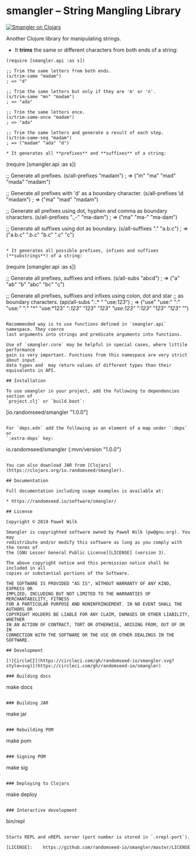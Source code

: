 # smangler – String Mangling Library

[![Smangler on Clojars](https://img.shields.io/clojars/v/io.randomseed/smangler.svg)](https://clojars.org/io.randomseed/smangler)

Another Clojure library for manipulating strings.

* It **trims** the same or different characters from both ends of a string:

```
(require [smangler.api :as s])

;; Trim the same letters from both ends.
(s/trim-same "madam")
; => "d"

;; Trim the same letters but only if they are 'm' or 'n'.
(s/trim-same "mn" "madam")
; => "ada"

;; Trim the same letters once.
(s/trim-same-once "madam")
; => "ada"

;; Trim the same letters and generate a result of each step.
(s/trim-same-seq "madam")
; => ("madam" "ada" "d")

* It generates all **prefixes** and **suffixes** of a string:

```
(require [smangler.api :as s])

;; Generate all prefixes.
(s/all-prefixes "madam")
; => ("m" "ma" "mad" "mada" "madam")

;; Generate all prefixes with 'd' as a boundary character.
(s/all-prefixes \d "madam")
; => ("ma" "mad" "madam")

;; Generate all prefixes using dot, hyphen and comma as boundary characters.
(s/all-prefixes ".,-" "ma-dam")
; => ("ma" "ma-" "ma-dam")

;; Generate all suffixes using dot as boundary.
(s/all-suffixes "." "a.b.c")
; => ("a.b.c" ".b.c" "b.c" ".c" "c")
```

* It generates all possible prefixes, infixes and suffixes (**substrings**) of a string:

```
(require [smangler.api :as s])

;; Generate all prefixes, suffixes and infixes.
(s/all-subs "abcd")
; => ("a" "ab" "b" "abc" "bc" "c")

;; Generate all prefixes, suffixes and infixes using colon, dot and star
;; as boundary characters.
(api/all-subs ":.* " "use:*123*")
; => ("use"       "use:"     ":"     "use:*" ":*"
      "*"         "use:*123" ":*123" "*123"  "123"
      "use:*123*" ":*123*"   "*123*" "123*"  "*")
```

Recommended way is to use functions defined in `smangler.api` namespace. They coerce
last arguments into strings and predicate arguments into functions.

Use of `smangler.core` may be helpful in special cases, where littile performance
gain is very important. Functions from this namespace are very strict about input
data types and  may return values of different types than their equivalents in API.

## Installation

To use smangler in your project, add the following to dependencies section of
`project.clj` or `build.boot`:

```
[io.randomseed/smangler "1.0.0"]
```

For `deps.edn` add the following as an element of a map under `:deps` or
`:extra-deps` key:

```
io.randomseed/smangler {:mvn/version "1.0.0"}
```

You can also download JAR from [Clojars](https://clojars.org/io.randomseed/smangler).

## Documentation

Full documentation including usage examples is available at:

* https://randomseed.io/software/smangler/

## License

Copyright © 2019 Paweł Wilk

Smangler is copyrighted software owned by Paweł Wilk (pw@gnu.org). You may
redistribute and/or modify this software as long as you comply with the terms of
the [GNU Lesser General Public License][LICENSE] (version 3).

The above copyright notice and this permission notice shall be included in all
copies or substantial portions of the Software.

THE SOFTWARE IS PROVIDED "AS IS", WITHOUT WARRANTY OF ANY KIND, EXPRESS OR
IMPLIED, INCLUDING BUT NOT LIMITED TO THE WARRANTIES OF MERCHANTABILITY, FITNESS
FOR A PARTICULAR PURPOSE AND NONINFRINGEMENT. IN NO EVENT SHALL THE AUTHORS OR
COPYRIGHT HOLDERS BE LIABLE FOR ANY CLAIM, DAMAGES OR OTHER LIABILITY, WHETHER
IN AN ACTION OF CONTRACT, TORT OR OTHERWISE, ARISING FROM, OUT OF OR IN
CONNECTION WITH THE SOFTWARE OR THE USE OR OTHER DEALINGS IN THE SOFTWARE.

## Development

[![CircleCI](https://circleci.com/gh/randomseed-io/smangler.svg?style=svg)](https://circleci.com/gh/randomseed-io/smangler)

### Building docs

```
make docs
```

### Building JAR

```
make jar
```

### Rebuilding POM

```
make pom
```

### Signing POM

```
make sig
```

### Deploying to Clojars

```
make deploy
```

### Interactive development

```
bin/repl
```

Starts REPL and nREPL server (port number is stored in `.nrepl-port`).

[LICENSE]:    https://github.com/randomseed-io/smangler/master/LICENSE
